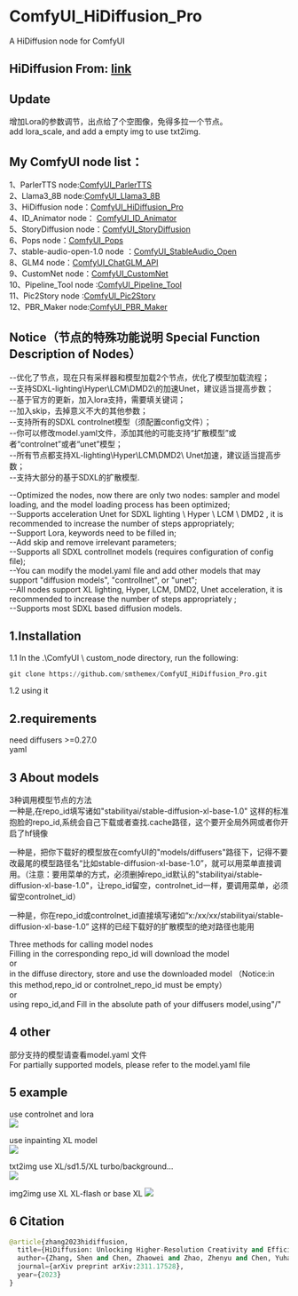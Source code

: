 # ComfyUI_HiDiffusion_Pro
A  HiDiffusion node for ComfyUI

HiDiffusion  From: [link](https://github.com/megvii-research/HiDiffusion)  
----

Update 
----
增加Lora的参数调节，出点给了个空图像，免得多拉一个节点。  
add lora_scale, and add a empty img to use txt2img.    

My ComfyUI node list：
-----

1、ParlerTTS node:[ComfyUI_ParlerTTS](https://github.com/smthemex/ComfyUI_ParlerTTS)     
2、Llama3_8B node:[ComfyUI_Llama3_8B](https://github.com/smthemex/ComfyUI_Llama3_8B)      
3、HiDiffusion node：[ComfyUI_HiDiffusion_Pro](https://github.com/smthemex/ComfyUI_HiDiffusion_Pro)   
4、ID_Animator node： [ComfyUI_ID_Animator](https://github.com/smthemex/ComfyUI_ID_Animator)         
5、StoryDiffusion node：[ComfyUI_StoryDiffusion](https://github.com/smthemex/ComfyUI_StoryDiffusion)    
6、Pops node：[ComfyUI_Pops](https://github.com/smthemex/ComfyUI_Pops)    
7、stable-audio-open-1.0 node ：[ComfyUI_StableAudio_Open](https://github.com/smthemex/ComfyUI_StableAudio_Open)         
8、GLM4 node：[ComfyUI_ChatGLM_API](https://github.com/smthemex/ComfyUI_ChatGLM_API)   
9、CustomNet node：[ComfyUI_CustomNet](https://github.com/smthemex/ComfyUI_CustomNet)           
10、Pipeline_Tool node :[ComfyUI_Pipeline_Tool](https://github.com/smthemex/ComfyUI_Pipeline_Tool)      
11、Pic2Story node :[ComfyUI_Pic2Story](https://github.com/smthemex/ComfyUI_Pic2Story)   
12、PBR_Maker node:[ComfyUI_PBR_Maker](https://github.com/smthemex/ComfyUI_PBR_Maker)   

Notice（节点的特殊功能说明 Special Function Description of Nodes）  
-----
--优化了节点，现在只有采样器和模型加载2个节点，优化了模型加载流程；     
--支持SDXL-lighting\Hyper\LCM\DMD2\的加速Unet，建议适当提高步数；    
--基于官方的更新，加入lora支持，需要填关键词；    
--加入skip，去掉意义不大的其他参数；    
--支持所有的SDXL controlnet模型（须配置config文件）；         
--你可以修改model.yaml文件，添加其他的可能支持“扩散模型”或者“controlnet”或者“unet”模型；          
--所有节点都支持XL-lighting\Hyper\LCM\DMD2\ Unet加速，建议适当提高步数；        
--支持大部分的基于SDXL的扩散模型.    

--Optimized the nodes, now there are only two nodes: sampler and model loading, and the model loading process has been optimized;    
--Supports acceleration Unet for SDXL lighting \ Hyper \ LCM \ DMD2 \, it is recommended to increase the number of steps appropriately;    
--Support Lora, keywords need to be filled in;    
--Add skip and remove irrelevant parameters;   
--Supports all SDXL controllnet models (requires configuration of config file);     
--You can modify the model.yaml file and add other models that may support "diffusion models", "controllnet", or "unet";    
--All nodes support XL lighting, Hyper, LCM, DMD2, Unet acceleration, it is recommended to increase the number of steps appropriately ;    
--Supports most SDXL based diffusion models.


1.Installation
-----
  1.1 In the .\ComfyUI \ custom_node directory, run the following:   
  
  ``` python 
  git clone https://github.com/smthemex/ComfyUI_HiDiffusion_Pro.git   
  ```
  1.2 using it
  
2.requirements  
----
need diffusers >=0.27.0  
yaml

3 About models    
----
  3种调用模型节点的方法   
  一种是,在repo_id填写诸如"stabilityai/stable-diffusion-xl-base-1.0" 这样的标准抱脸的repo_id,系统会自己下载或者查找.cache路径，这个要开全局外网或者你开启了hf镜像  
  
  一种是，把你下载好的模型放在comfyUI的"models/diffusers"路径下，记得不要改最尾的模型路径名“比如stable-diffusion-xl-base-1.0”，就可以用菜单直接调用。（注意：要用菜单的方式，必须删掉repo_id默认的"stabilityai/stable-diffusion-xl-base-1.0"，让repo_id留空，controlnet_id一样，要调用菜单，必须留空controlnet_id） 
  
  一种是，你在repo_id或controlnet_id直接填写诸如“x:/xx/xx/stabilityai/stable-diffusion-xl-base-1.0” 这样的已经下载好的扩散模型的绝对路径也能用
  
  Three methods for calling model nodes   
  Filling in the corresponding repo_id will download the model   
  or   
  in the diffuse directory, store and use the downloaded model  （Notice:in this method,repo_id or controlnet_repo_id must be empty）  
  or  
  using repo_id,and Fill in the absolute path of your diffusers model,using"/"   

4 other
----
部分支持的模型请查看model.yaml 文件    
For partially supported models, please refer to the model.yaml file   

5 example
-----
use controlnet and lora      
![](https://github.com/smthemex/ComfyUI_HiDiffusion_Pro/blob/main/example/lora.png)

use inpainting XL model  
![](https://github.com/smthemex/ComfyUI_HiDiffusion_Pro/blob/main/example/inpainting.png)

txt2img  use XL/sd1.5/XL turbo/background...   
![](https://github.com/smthemex/ComfyUI_HiDiffusion_Pro/blob/main/example/text2img.png)
 
img2img  use XL XL-flash or base XL
![](https://github.com/smthemex/ComfyUI_HiDiffusion_Pro/blob/main/example/linghting%20unet.png)

6 Citation
------

``` python  
@article{zhang2023hidiffusion,
  title={HiDiffusion: Unlocking Higher-Resolution Creativity and Efficiency in Pretrained Diffusion Models},
  author={Zhang, Shen and Chen, Zhaowei and Zhao, Zhenyu and Chen, Yuhao and Tang, Yao and Liang, Jiajun},
  journal={arXiv preprint arXiv:2311.17528},
  year={2023}
}
